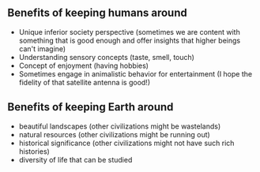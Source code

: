 ## Benefits of keeping humans around
- Unique inferior society perspective (sometimes we are content with something that is good enough and offer insights that higher beings can't imagine)
- Understanding sensory concepts (taste, smell, touch)
- Concept of enjoyment (having hobbies)
- Sometimes engage in animalistic behavior for entertainment (I hope the fidelity of that satellite antenna is good!)

## Benefits of keeping Earth around
- beautiful landscapes (other civilizations might be wastelands)
- natural resources (other civilizations might be running out)
- historical significance (other civilizations might not have such rich histories)
- diversity of life that can be studied
